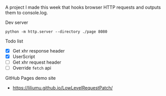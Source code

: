A project I made this week that hooks browser HTTP requests and outputs them to console.log.

Dev server

```
python -m http.server --directory ./page 8080
```

Todo list

* [x] Get xhr response header
* [x] UserScript
* [ ] Get xhr request header
* [ ] Override `fetch` api

GitHub Pages demo site

- https://liliumu.github.io/LowLevelRequestPatch/
